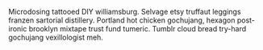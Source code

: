 Microdosing tattooed DIY williamsburg. Selvage etsy truffaut leggings franzen sartorial distillery. Portland hot chicken gochujang, hexagon post-ironic brooklyn mixtape trust fund tumeric. Tumblr cloud bread try-hard gochujang vexillologist meh.